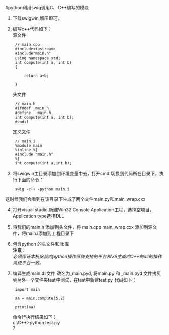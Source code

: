#python利用swig调用C、C++编写的模块  
1. 下载swigwin,解压即可。
2. 编写c++代码如下：  
    源文件


		// main.cpp  
		#include<iostream>  
		#include"main.h"  
		using namespace std;  
		int compute(int a, int b)   
		{ 
		
			return a+b;
		
		}


	    
	  




    头文件

  		// main.h    
	    #ifndef _main_h_    
	    #define  _main_h_    
	    int compute(int a, int b);    
	    #endif




	定义文件

	    // main.i 
	    %module main 
	    %inline %{ 
	    #include "main.h" 
	    %}
	    int compute(int a,int b);
3. 将swigwin主目录添加到环境变量中去，打开cmd 切换到代码所在目录下，执行下面的命令：

    	swig -c++ -python main.i
这时候我们会看到在该目录下生成了两个文件main.py和main_wrap.cxx

4. 打开visual studio,新建Win32 Console Application工程，选择空项目，Application type选择DLL

5. 将我们的main.h 添加到头文件，将 main.cpp main_wrap.cxx 添加到源文件，将main.i添加到工程目录下
6. 包含python 的头文件和lib库  
****注意：****  
*必须保证本机安装的python操作系统支持的平台和VS生成的C++的dll的操作系统平台一致。*
7. 编译生成main.dll文件   改名为_main.pyd, 将main.py 和 _main.pyd 文件拷贝到另外一个文件夹test中测试，在test中新建test.py
代码如下：  

	    import main
	    
	    aa = main.compute(5,2)
	    
	    print(aa)

	命令行执行结果如下：  
	c:\C++>python test.py  
	7